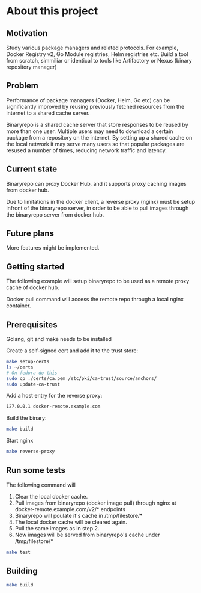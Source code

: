 # About this project
## Motivation

Study various package managers and related protocols. For example, Docker Registry v2, Go Module registries, Helm registries etc.
Build a tool from scratch, simmiliar or identical to tools like Artifactory or Nexus (binary repository manager)
## Problem

Performance of package managers (Docker, Helm, Go etc) can be significantly improved by reusing previously fetched resources from the internet to a shared cache server.

Binaryrepo is a shared cache server that store responses to be reused by more than one user.
Multiple users may need to download a certain package from a repository on the internet.
By setting up a shared cache on the local network it may serve many users so that popular packages are
resused a number of times, reducing network traffic and latency.
## Current state

Binaryrepo can proxy Docker Hub, and it supports proxy caching images from docker hub.

Due to limitations in the docker client, a reverse proxy (nginx) must be setup infront of the binaryrepo server,
in order to be able to pull images through the binaryrepo server from docker hub.

## Future plans
More features might be implemented.
## Getting started

The following example will setup binaryrepo to be used
as a remote proxy cache of docker hub.

Docker pull command will access the remote repo through a local nginx container.

## Prerequisites

Golang, git and make needs to be installed

Create a self-signed cert and add it to the trust store:
```bash
make setup-certs
ls ~/certs
# On fedora do this
sudo cp ./certs/ca.pem /etc/pki/ca-trust/source/anchors/
sudo update-ca-trust
```

Add a host entry for the reverse proxy:
```bash
127.0.0.1 docker-remote.example.com
```

Build the binary:
```bash
make build
```

Start nginx
```bash
make reverse-proxy
```

## Run some tests
The following command will

1. Clear the local docker cache.
2. Pull images from binaryrepo (docker image pull) through nginx at docker-remote.example.com/v2/* endpoints
3. Binaryrepo will poulate it's cache in /tmp/filestore/*
4. The local docker cache will be cleared again.
5. Pull the same images as in step 2.
6. Now images will be served from binaryrepo's cache under /tmp/filestore/*

```bash
make test
```
## Building

```bash
make build
```